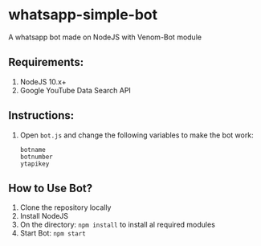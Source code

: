 # whatsapp-simple-bot
A whatsapp bot made on NodeJS with Venom-Bot module

## Requirements:
1. NodeJS 10.x+
2. Google YouTube Data Search API

## Instructions:
1. Open `bot.js` and change the following variables to make the bot work:
   ```
   botname
   botnumber
   ytapikey
   ```

## How to Use Bot?
1. Clone the repository locally
2. Install NodeJS
3. On the directory:
  `npm install` to install al required modules
4. Start Bot:
  `npm start`
  
